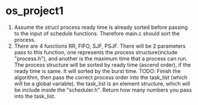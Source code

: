 # os_project1
1. Assume the struct process ready time is already sorted before passing to the input of schedule functions.
   Therefore main.c should sort the process.
2. There are 4 functions RR, FIFO, SJF, PSJF.
   There will be 2 parameters pass to this function, one represents the process structure(include "process.h"), and another is the maximum time that a process can run.
   The process structure will be sorted by ready time (ascend order), if the ready time is same. It will sorted by the burst time. 
   TODO: Finish the algorithm, then pass the correct process order into the task_list (which will be a global variable).
   the task_list is an element structure, which will be include inside the "scheduler.h". Return how many numbers you pass into the task_list.
   
